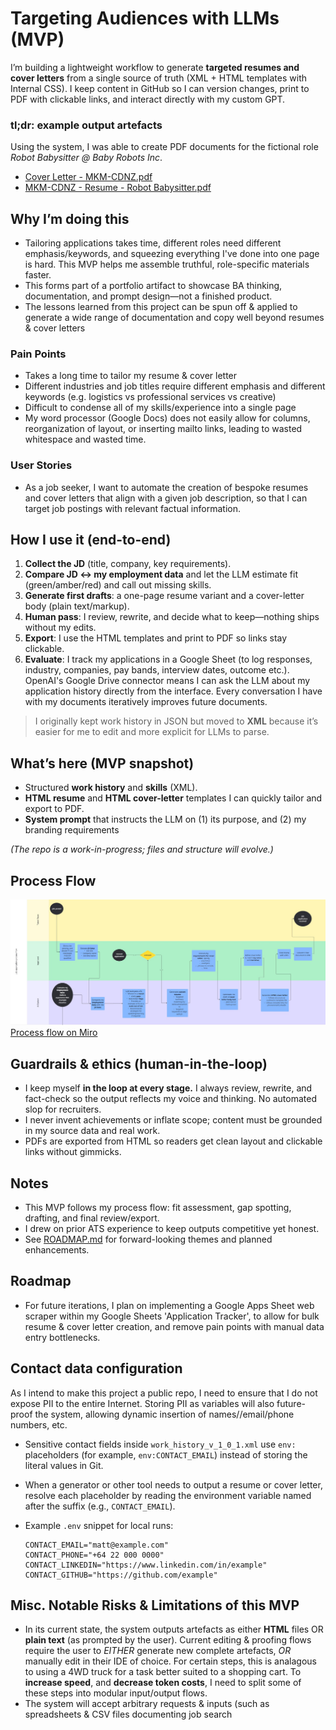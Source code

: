 # Targeting Audiences with LLMs (MVP)

I’m building a lightweight workflow to generate **targeted resumes and cover letters** from a single source of truth (XML + HTML templates with Internal CSS). I keep content in GitHub so I can version changes, print to PDF with clickable links, and interact directly with my custom GPT.

### tl;dr: example output artefacts
Using the system, I was able to create PDF documents for the fictional role _Robot Babysitter @ Baby Robots Inc_.
- [Cover Letter - MKM-CDNZ.pdf](https://github.com/mkm-cdnz/codexAlpha/blob/main/images/Cover%20Letter%20-%20MKM-CDNZ.pdf)
- [MKM-CDNZ - Resume - Robot Babysitter.pdf](https://github.com/mkm-cdnz/codexAlpha/blob/main/images/MKM-CDNZ%20-%20Resume%20-%20Robot%20Babysitter.pdf)

## Why I’m doing this

- Tailoring applications takes time, different roles need different emphasis/keywords, and squeezing everything I've done into one page is hard. This MVP helps me assemble truthful, role-specific materials faster.
- This forms part of a portfolio artifact to showcase BA thinking, documentation, and prompt design—not a finished product.
- The lessons learned from this project can be spun off & applied to generate a wide range of documentation and copy well beyond resumes & cover letters

### Pain Points

- Takes a long time to tailor my resume & cover letter
- Different industries and job titles require different emphasis and different keywords (e.g. logistics vs professional services vs creative)
- Difficult to condense all of my skills/experience into a single page
- My word processor (Google Docs) does not easily allow for columns, reorganization of layout, or inserting mailto links, leading to wasted whitespace and wasted time.

### User Stories
- As a job seeker, I want to automate the creation of bespoke resumes and cover letters that align with a given job description, so that I can target job postings with relevant factual information.

## How I use it (end-to-end)

1. **Collect the JD** (title, company, key requirements).
2. **Compare JD ↔ my employment data** and let the LLM estimate fit (green/amber/red) and call out missing skills.
3. **Generate first drafts**: a one-page resume variant and a cover-letter body (plain text/markup).
4. **Human pass**: I review, rewrite, and decide what to keep—nothing ships without my edits.
5. **Export**: I use the HTML templates and print to PDF so links stay clickable.
6. **Evaluate**: I track my applications in a Google Sheet (to log responses, industry, companies, pay bands, interview dates, outcome etc.). OpenAI's Google Drive connector means I can ask the LLM about my application history directly from the interface. Every conversation I have with my documents iteratively improves future documents.

> I originally kept work history in JSON but moved to **XML** because it’s easier for me to edit and more explicit for LLMs to parse.

## What’s here (MVP snapshot)

- Structured **work history** and **skills** (XML).
- **HTML resume** and **HTML cover-letter** templates I can quickly tailor and export to PDF.
- **System prompt** that instructs the LLM on (1) its purpose, and (2) my branding requirements

*(The repo is a work-in-progress; files and structure will evolve.)*

## Process Flow
![A screenshot of process flow in MVP](images/ProcessFlowMVP.jpg)
[Process flow on Miro](https://miro.com/app/board/uXjVJGAOjGw=/?share_link_id=19281139838)


## Guardrails & ethics (human-in-the-loop)
- I keep myself **in the loop at every stage.** I always review, rewrite, and fact-check so the output reflects my voice and thinking. No automated slop for recruiters.
- I never invent achievements or inflate scope; content must be grounded in my source data and real work.
- PDFs are exported from HTML so readers get clean layout and clickable links without gimmicks.

## Notes

- This MVP follows my process flow: fit assessment, gap spotting, drafting, and final review/export.
- I drew on prior ATS experience to keep outputs competitive yet honest.
- See [ROADMAP.md](ROADMAP.md) for forward-looking themes and planned enhancements.

## Roadmap
- For future iterations, I plan on implementing a Google Apps Sheet web scraper within my Google Sheets 'Application Tracker', to allow for bulk resume & cover letter creation, and remove pain points with manual data entry bottlenecks.  

## Contact data configuration
As I intend to make this project a public repo, I need to ensure that I do not expose PII to the entire Internet. Storing PII as variables will also future-proof the system, allowing dynamic insertion of names//email/phone numbers, etc.

- Sensitive contact fields inside `work_history_v_1_0_1.xml` use `env:` placeholders (for example, `env:CONTACT_EMAIL`) instead of storing the literal values in Git.
- When a generator or other tool needs to output a resume or cover letter, resolve each placeholder by reading the environment variable named after the suffix (e.g., `CONTACT_EMAIL`).
- Example `.env` snippet for local runs:

  ```env
  CONTACT_EMAIL="matt@example.com"
  CONTACT_PHONE="+64 22 000 0000"
  CONTACT_LINKEDIN="https://www.linkedin.com/in/example"
  CONTACT_GITHUB="https://github.com/example"
  ```
## Misc. Notable Risks & Limitations of this MVP
- In its current state, the system outputs artefacts as either **HTML** files OR **plain text** (as prompted by the user). Current editing & proofing flows require the user to *EITHER* generate new complete artefacts, *OR* manually edit in their IDE of choice. For certain steps, this is analagous to using a 4WD truck for a task better suited to a shopping cart. To **increase speed**, and **decrease token costs**, I need to split some of these steps into modular input/output flows.
- The system will accept arbitrary requests & inputs (such as spreadsheets & CSV files documenting job search
